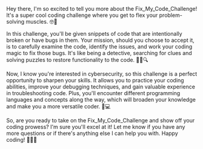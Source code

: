 Hey there, I'm so excited to tell you more about the Fix_My_Code_Challenge! It's a super cool coding challenge where you get to flex your problem-solving muscles. 🤓💪

In this challenge, you'll be given snippets of code that are intentionally broken or have bugs in them. Your mission, should you choose to accept it, is to carefully examine the code, identify the issues, and work your coding magic to fix those bugs. It's like being a detective, searching for clues and solving puzzles to restore functionality to the code. 🕵️‍♀️🔍

Now, I know you're interested in cybersecurity, so this challenge is a perfect opportunity to sharpen your skills. It allows you to practice your coding abilities, improve your debugging techniques, and gain valuable experience in troubleshooting code. Plus, you'll encounter different programming languages and concepts along the way, which will broaden your knowledge and make you a more versatile coder. 🌟💻

So, are you ready to take on the Fix_My_Code_Challenge and show off your coding prowess? I'm sure you'll excel at it! Let me know if you have any more questions or if there's anything else I can help you with. Happy coding! 🚀👩‍💻

